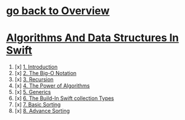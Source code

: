 # [go back to Overview](https://github.com/c4arl0s)

# [Algorithms And Data Structures In Swift](https://github.com/c4arl0s/AlgorithmsAndDataStructuresInSwift#go-back-to-overview)

1. [x] [1. Introduction](https://github.com/c4arl0s/1IntroductionAADSSwift#1-introduction-aads-swift---content)
2. [x] [2. The Big-O Notation](https://github.com/c4arl0s/2TheBig-O_NotationAADSSwift#2-the-big-o-notation---content)
3. [x] [3. Recursion](https://github.com/c4arl0s/3RecursionAADSSwift#3-recursion-aads-swift---content)
4. [x] [4. The Power of Algorithms](https://github.com/c4arl0s/4ThePowerOfAlgorithmsAADSSwift#4-the-power-of-algorithms-aads-swift---content)
5. [x] [5. Generics](https://github.com/c4arl0s/5GenericsAADSSwift#5-generics---aads-swift---content)
6. [x] [6. The Build-In Swift collection Types](https://github.com/c4arl0s/6TheBuildInSwiftcollectionTypesAADSSwift#6-the-build-in-swift-collection-types---content)
7. [x] [7. Basic Sorting](https://github.com/c4arl0s/7BasicSortingAADSSwift#7-basic-sorting---content)
8. [x] [8. Advance Sorting](https://github.com/c4arl0s/8AdvanceSortingAADSSwift#8-advance-sorting---content)


